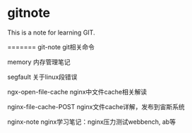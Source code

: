 gitnote
=======

This is a note for learning GIT.

=======
git-note
git相关命令

memory
内存管理笔记

segfault
关于linux段错误

ngx-open-file-cache
nginx中文件cache相关解读

nginx-file-cache-POST
nginx文件cache详解，发布到宙斯系统

nginx-note
nginx学习笔记：nginx压力测试webbench, ab等

